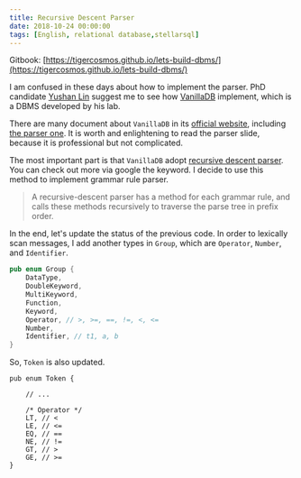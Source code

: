 ```yaml
---
title: Recursive Descent Parser
date: 2018-10-24 00:00:00
tags: [English, relational database,stellarsql]
---
```


Gitbook: [https://tigercosmos.github.io/lets-build-dbms/](https://tigercosmos.github.io/lets-build-dbms/)

I am confused in these days about how to implement the parser. PhD candidate [Yushan Lin](https://github.com/SLMT) suggest me to see how [VanillaDB](https://github.com/vanilladb/vanillacore/) implement, which is a DBMS developed by his lab.

There are many document about `VanillaDB` in its [official website](http://www.vanilladb.org/), including [the parser one](http://www.vanilladb.org/slides/core/Query_Processing.pdf). It is worth and enlightening to read the parser slide, because it is professional but not complicated.

The most important part is that `VanillaDB` adopt [recursive descent parser](https://en.wikipedia.org/wiki/Recursive_descent_parser). You can check out more via google the keyword. I decide to use this method to implement grammar rule parser.

> A recursive-descent parser has a method for each grammar rule, and calls these methods recursively to traverse the parse tree in prefix order.

In the end, let's update the status of the previous code. In order to lexically scan messages, I add another types in `Group`, which are `Operator`, `Number`, and `Identifier`.

``` rust
pub enum Group {
    DataType,
    DoubleKeyword,
    MultiKeyword,
    Function,
    Keyword,
    Operator, // >, >=, ==, !=, <, <=
    Number,
    Identifier, // t1, a, b
}
```

So, `Token` is also updated.

```
pub enum Token {

    // ...

    /* Operator */
    LT, // <
    LE, // <=
    EQ, // ==
    NE, // !=
    GT, // >
    GE, // >=
}
```
